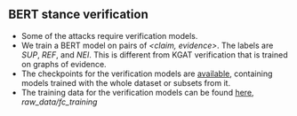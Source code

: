 ## BERT stance verification 
- Some of the attacks require verification models. 
- We train a BERT model on pairs of *<claim, evidence>*. The labels are *SUP*, *REF*, and *NEI*. This is different from KGAT verification that is trained on graphs of evidence. 
- The checkpoints for the verification models are [available](https://oc.cs.uni-saarland.de/owncloud/index.php/s/WKqPaHijfBPxoW5), containing models trained with the whole dataset or subsets from it.
- The training data for the verification models can be found [here](https://drive.google.com/drive/folders/1xbSzefjPm4Ii5WQSKX2C5wT5MydBkqcT?usp=sharing), *raw_data/fc_training* 
